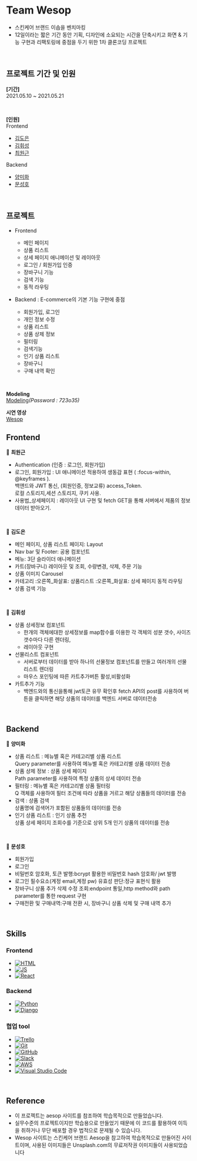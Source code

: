 # Team Wesop

- 스킨케어 브랜드 이솝을 벤치마킹
- 12일이라는 짧은 기간 동안 기획, 디자인에 소요되는 시간을 단축시키고 화면 & 기능 구현과 리팩토링에 중점을 두기 위한 1차 클론코딩 프로젝트
<br>

## 프로젝트 기간 및 인원

**[기간]**  
2021.05.10 ~ 2021.05.21


<br>

**[인원]**  
Frontend  
- [김도은](https://github.com/dosilv)
- [김휘성](https://github.com/Heessong)
- [최원근](https://github.com/choiwk) 

Backend  
- [양미화](https://github.com/hwaya2828)
- [문성호](https://github.com/Room9)

<br>

## 프로젝트 
- Frontend
  - 메인 페이지
  - 상품 리스트
  - 상세 페이지 애니메이션 및 레이아웃 
  - 로그인 / 회원가입 인증
  - 장바구니 기능
  - 검색 기능
  - 동적 라우팅

- Backend : E-commerce의 기본 기능 구현에 중점
    - 회원가입, 로그인
    - 개인 정보 수정 
    - 상품 리스트 
    - 상품 상제 정보 
    - 필터링
    - 검색기능
    - 인기 상품 리스트
    - 장바구니
    - 구매 내역 확인  
<br>

**Modeling**   
[Modeling](https://aquerytool.com:443/aquerymain/index/?rurl=8afb35f3-b4f6-4dd1-aae2-b0497e086eeb)*(Password : 723o35)*

**시연 영상**    
[Wesop](https://www.youtube.com/watch?v=hBos343-pk8&t=10s)
<br>

## Frontend 

🧼 **최원근**
- Authentication (인증 : 로그인, 회원가입)
- 로그인, 회원가입 :
UI 애니메이션 적용하여 생동감 표현 ( :focus-within, @keyframes ).  
백앤드와 JWT 통신, (회원인증, 정보교류) access_Token.  
로컬 스토리지,세션 스토리지, 쿠키 사용.  
- 사용법_상세페이지 : 레이아웃 UI 구현 및 fetch GET을 통해 서버에서 제품의 정보 데이터 받아오기.
<br>

🧴 **김도은**
  - 메인 페이지, 상품 리스트 페이지: Layout
  - Nav bar 및 Footer: 공용 컴포넌트
  - 메뉴: 3단 슬라이더 애니메이션
  - 카트(장바구니) 레이아웃 및 조회, 수량변경, 삭제, 주문 기능
  - 상품 이미지 Carousel
  - 카테고리 :오른쪽_화살표: 상품리스트 :오른쪽_화살표: 상세 페이지 동적 라우팅
  - 상품 검색 기능
<br>

🛀 **김휘성**

- 상품 상세정보 컴포넌트
  - 한개의 객체에대한 상세정보를 map함수를 이용한 각 객체의 성분 갯수, 사이즈 갯수마다 다른 렌더링, 
  - 레이아웃 구현
- 선물리스트 컴포넌트
  -  서버로부터 데이터를 받아 하나의 선물정보 컴포넌트를 만들고 여러개의 선물리스트 렌더링
  -  마우스 포인팅에 따른 카트추가버튼 활성,비활성화
- 카트추가 기능 
  - 백엔드와의 통신을통해 jwt토큰 유무 확인후 fetch API의 post를 사용하여 버튼을 클릭하면 해당 상품의 데이터를 백엔드 서버로 데이터전송
<br>

## Backend

🧴 **양미화**
  - 상품 리스트 : 메뉴별 혹은 카테고리별 상품 리스트
    <br>Query parameter를 사용하여 메뉴별 혹은 카테고리별 상품 데이터 전송
  - 상품 상제 정보 : 상품 상세 페이지
    <br>Path parameter를 사용하여 특정 상품의 상세 데이터 전송
  - 필터링 : 메뉴별 혹은 카테고리별 상품 필터링
    <br>Q 객체를 사용하여 필터 조건에 따라 상품을 거르고 해당 상품들의 데이터를 전송
  - 검색 : 상품 검색
    <br>상품명에 검색어가 포함된 상품들의 데이터를 전송
  - 인기 상품 리스트 : 인기 상품 추천
    <br>상품 상세 페이지 조회수를 기준으로 상위 5개 인기 상품의 데이터를 전송
<br>

🧼 **문성호**
  - 회원가입 
  - 로그인
  - 비밀번호 암호화, 토큰 발행:bcrypt 활용한 비밀번호 hash 암호화/ jwt 발행
  - 로그인 필수요소(계정 email,계정 pw) 유효성 판단:정규 표현식 활용
  - 장바구니 상품 추가 삭제 수정 조회:endpoint 통일,http method와 path parameter를 통한 request 구현
  - 구매전환 및 구매내역:구매 전환 시, 장바구니 상품 삭제 및 구매 내역 추가
<br>

## Skills

### Frontend
<ul>
<li><a target="_blank" rel="noopener noreferrer" href="https://camo.githubusercontent.com/d63d473e728e20a286d22bb2226a7bf45a2b9ac6c72c59c0e61e9730bfe4168c/68747470733a2f2f696d672e736869656c64732e696f2f62616467652f48544d4c352d4533344632363f7374796c653d666f722d7468652d6261646765266c6f676f3d68746d6c35266c6f676f436f6c6f723d7768697465"><img src="https://camo.githubusercontent.com/d63d473e728e20a286d22bb2226a7bf45a2b9ac6c72c59c0e61e9730bfe4168c/68747470733a2f2f696d672e736869656c64732e696f2f62616467652f48544d4c352d4533344632363f7374796c653d666f722d7468652d6261646765266c6f676f3d68746d6c35266c6f676f436f6c6f723d7768697465" alt="HTML" data-canonical-src="https://img.shields.io/badge/HTML5-E34F26?style=for-the-badge&amp;logo=html5&amp;logoColor=white" style="max-width:100%;"></a></li>
<li><a target="_blank" rel="noopener noreferrer" href="https://camo.githubusercontent.com/9d07c04bdd98c662d5df9d4e1cc1de8446ffeaebca330feb161f1fb8e1188204/68747470733a2f2f696d672e736869656c64732e696f2f62616467652f4a6176615363726970742d4637444631453f7374796c653d666f722d7468652d6261646765266c6f676f3d6a617661736372697074266c6f676f436f6c6f723d626c61636b"><img src="https://camo.githubusercontent.com/9d07c04bdd98c662d5df9d4e1cc1de8446ffeaebca330feb161f1fb8e1188204/68747470733a2f2f696d672e736869656c64732e696f2f62616467652f4a6176615363726970742d4637444631453f7374796c653d666f722d7468652d6261646765266c6f676f3d6a617661736372697074266c6f676f436f6c6f723d626c61636b" alt="JS" data-canonical-src="https://img.shields.io/badge/JavaScript-F7DF1E?style=for-the-badge&amp;logo=javascript&amp;logoColor=black" style="max-width:100%;"></a></li>
<li><a target="_blank" rel="noopener noreferrer" href="https://camo.githubusercontent.com/268ac512e333b69600eb9773a8f80b7a251f4d6149642a50a551d4798183d621/68747470733a2f2f696d672e736869656c64732e696f2f62616467652f52656163742d3230323332413f7374796c653d666f722d7468652d6261646765266c6f676f3d7265616374266c6f676f436f6c6f723d363144414642"><img src="https://camo.githubusercontent.com/268ac512e333b69600eb9773a8f80b7a251f4d6149642a50a551d4798183d621/68747470733a2f2f696d672e736869656c64732e696f2f62616467652f52656163742d3230323332413f7374796c653d666f722d7468652d6261646765266c6f676f3d7265616374266c6f676f436f6c6f723d363144414642" alt="React" data-canonical-src="https://img.shields.io/badge/React-20232A?style=for-the-badge&amp;logo=react&amp;logoColor=61DAFB" style="max-width:100%;"></a></li></ul>

### Backend

<ul><li><a target="_blank" rel="noopener noreferrer" href="https://camo.githubusercontent.com/27250b9f428b32314f8610e1a996939cc116da5f8c4d8a2f8ed37104275085b8/68747470733a2f2f696d672e736869656c64732e696f2f62616467652f507974686f6e2d3134333534433f7374796c653d666f722d7468652d6261646765266c6f676f3d707974686f6e266c6f676f436f6c6f723d7768697465"><img src="https://camo.githubusercontent.com/27250b9f428b32314f8610e1a996939cc116da5f8c4d8a2f8ed37104275085b8/68747470733a2f2f696d672e736869656c64732e696f2f62616467652f507974686f6e2d3134333534433f7374796c653d666f722d7468652d6261646765266c6f676f3d707974686f6e266c6f676f436f6c6f723d7768697465" alt="Python" data-canonical-src="https://img.shields.io/badge/Python-14354C?style=for-the-badge&amp;logo=python&amp;logoColor=white" style="max-width:100%;"></a></li>
<li><a target="_blank" rel="noopener noreferrer" href="https://camo.githubusercontent.com/4d74b36962a1b06aed5f035f2f95f131059b2b551c7e6d81630f7df7831b9f80/68747470733a2f2f696d672e736869656c64732e696f2f62616467652f446a616e676f2d3039324532303f7374796c653d666f722d7468652d6261646765266c6f676f3d646a616e676f266c6f676f436f6c6f723d7768697465"><img src="https://camo.githubusercontent.com/4d74b36962a1b06aed5f035f2f95f131059b2b551c7e6d81630f7df7831b9f80/68747470733a2f2f696d672e736869656c64732e696f2f62616467652f446a616e676f2d3039324532303f7374796c653d666f722d7468652d6261646765266c6f676f3d646a616e676f266c6f676f436f6c6f723d7768697465" alt="Django" data-canonical-src="https://img.shields.io/badge/Django-092E20?style=for-the-badge&amp;logo=django&amp;logoColor=white" style="max-width:100%;"></a></li>
</ul>


### 협업 tool

<ul>
<li>
<a target="_blank" rel="noopener noreferrer" href="https://camo.githubusercontent.com/7cbefa0a56a026d9fc03e4a6005ae5199f3eb08a6441e9030bfdc66b70dc500d/68747470733a2f2f696d672e736869656c64732e696f2f62616467652f5472656c6c6f2d2532333032364141372e7376673f267374796c653d666f722d7468652d6261646765266c6f676f3d5472656c6c6f266c6f676f436f6c6f723d7768697465"><img alt="Trello" src="https://camo.githubusercontent.com/7cbefa0a56a026d9fc03e4a6005ae5199f3eb08a6441e9030bfdc66b70dc500d/68747470733a2f2f696d672e736869656c64732e696f2f62616467652f5472656c6c6f2d2532333032364141372e7376673f267374796c653d666f722d7468652d6261646765266c6f676f3d5472656c6c6f266c6f676f436f6c6f723d7768697465" data-canonical-src="https://img.shields.io/badge/Trello-%23026AA7.svg?&amp;style=for-the-badge&amp;logo=Trello&amp;logoColor=white" style="max-width:100%;"></a>
</li>
<li>
<a target="_blank" rel="noopener noreferrer" href="https://camo.githubusercontent.com/60ced9d0b93df96cf8b0c2249a2f225fc851ecf9ec2db9200b7a27bd6b72c64a/68747470733a2f2f696d672e736869656c64732e696f2f62616467652f6769742d2532334630353033332e7376673f267374796c653d666f722d7468652d6261646765266c6f676f3d676974266c6f676f436f6c6f723d7768697465"><img alt="Git" src="https://camo.githubusercontent.com/60ced9d0b93df96cf8b0c2249a2f225fc851ecf9ec2db9200b7a27bd6b72c64a/68747470733a2f2f696d672e736869656c64732e696f2f62616467652f6769742d2532334630353033332e7376673f267374796c653d666f722d7468652d6261646765266c6f676f3d676974266c6f676f436f6c6f723d7768697465" data-canonical-src="https://img.shields.io/badge/git-%23F05033.svg?&amp;style=for-the-badge&amp;logo=git&amp;logoColor=white" style="max-width:100%;"></a>
</li>
<li>
<a target="_blank" rel="noopener noreferrer" href="https://camo.githubusercontent.com/484e674f91650af15c7b80cd40d2870109044c4e8e1418b81920e49fd24111b1/68747470733a2f2f696d672e736869656c64732e696f2f62616467652f6769746875622d2532333132313031312e7376673f267374796c653d666f722d7468652d6261646765266c6f676f3d676974687562266c6f676f436f6c6f723d7768697465"><img alt="GitHub" src="https://camo.githubusercontent.com/484e674f91650af15c7b80cd40d2870109044c4e8e1418b81920e49fd24111b1/68747470733a2f2f696d672e736869656c64732e696f2f62616467652f6769746875622d2532333132313031312e7376673f267374796c653d666f722d7468652d6261646765266c6f676f3d676974687562266c6f676f436f6c6f723d7768697465" data-canonical-src="https://img.shields.io/badge/github-%23121011.svg?&amp;style=for-the-badge&amp;logo=github&amp;logoColor=white" style="max-width:100%;"></a>
</li>
<li>
<a target="_blank" rel="noopener noreferrer" href="https://camo.githubusercontent.com/870d2945e15dde83583f64ea1f3f4471702e45bf30fa884412da74cb7731ae42/68747470733a2f2f696d672e736869656c64732e696f2f62616467652f536c61636b2d3441313534423f7374796c653d666f722d7468652d6261646765266c6f676f3d736c61636b266c6f676f436f6c6f723d7768697465"><img alt="Slack" src="https://camo.githubusercontent.com/870d2945e15dde83583f64ea1f3f4471702e45bf30fa884412da74cb7731ae42/68747470733a2f2f696d672e736869656c64732e696f2f62616467652f536c61636b2d3441313534423f7374796c653d666f722d7468652d6261646765266c6f676f3d736c61636b266c6f676f436f6c6f723d7768697465" data-canonical-src="https://img.shields.io/badge/Slack-4A154B?style=for-the-badge&amp;logo=slack&amp;logoColor=white" style="max-width:100%;"></a>
</li>
<li>
<a target="_blank" rel="noopener noreferrer" href="https://camo.githubusercontent.com/fe854fd55e4418bc89aed0f73b77bf17a81f4ffa1d396c3d41551ba50d91b04c/68747470733a2f2f696d672e736869656c64732e696f2f62616467652f4157532d2532334646393930302e7376673f267374796c653d666f722d7468652d6261646765266c6f676f3d616d617a6f6e2d617773266c6f676f436f6c6f723d7768697465"><img alt="AWS" src="https://camo.githubusercontent.com/fe854fd55e4418bc89aed0f73b77bf17a81f4ffa1d396c3d41551ba50d91b04c/68747470733a2f2f696d672e736869656c64732e696f2f62616467652f4157532d2532334646393930302e7376673f267374796c653d666f722d7468652d6261646765266c6f676f3d616d617a6f6e2d617773266c6f676f436f6c6f723d7768697465" data-canonical-src="https://img.shields.io/badge/AWS-%23FF9900.svg?&amp;style=for-the-badge&amp;logo=amazon-aws&amp;logoColor=white" style="max-width:100%;"></a>
</li>
<li>
<a target="_blank" rel="noopener noreferrer" href="https://camo.githubusercontent.com/ac51696a0973a2641e3cfbdaebd2bfb86be989856c12e3902a1ab25f4de4aac6/68747470733a2f2f696d672e736869656c64732e696f2f62616467652f56697375616c53747564696f436f64652d3030373864372e7376673f267374796c653d666f722d7468652d6261646765266c6f676f3d76697375616c2d73747564696f2d636f6465266c6f676f436f6c6f723d7768697465"><img alt="Visual Studio Code" src="https://camo.githubusercontent.com/ac51696a0973a2641e3cfbdaebd2bfb86be989856c12e3902a1ab25f4de4aac6/68747470733a2f2f696d672e736869656c64732e696f2f62616467652f56697375616c53747564696f436f64652d3030373864372e7376673f267374796c653d666f722d7468652d6261646765266c6f676f3d76697375616c2d73747564696f2d636f6465266c6f676f436f6c6f723d7768697465" data-canonical-src="https://img.shields.io/badge/VisualStudioCode-0078d7.svg?&amp;style=for-the-badge&amp;logo=visual-studio-code&amp;logoColor=white" style="max-width:100%;"></a>
</li>
</ul>


<br>

## Reference

- 이 프로젝트는 aesop 사이트를 참조하여 학습목적으로 만들었습니다.
- 실무수준의 프로젝트이지만 학습용으로 만들었기 때문에 이 코드를 활용하여 이득을 취하거나 무단 배포할 경우 법적으로 문제될 수 있습니다.
- Wesop 사이트는 스킨케어 브랜드 Aesop을 참고하여 학습목적으로 만들어진 사이트이며, 사용된 이미지들은 Unsplash.com의 무료저작권 이미지들이 사용되었습니다
